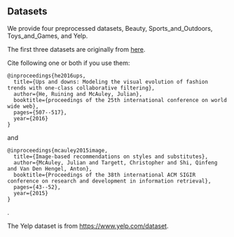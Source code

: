 ## Datasets

We provide four preprocessed datasets, Beauty, Sports_and_Outdoors, Toys_and_Games, and Yelp.

The first three datasets are originally from [here](http://jmcauley.ucsd.edu/data/amazon/index.html).

Cite following one or both if you use them:

```
@inproceedings{he2016ups,
  title={Ups and downs: Modeling the visual evolution of fashion trends with one-class collaborative filtering},
  author={He, Ruining and McAuley, Julian},
  booktitle={proceedings of the 25th international conference on world wide web},
  pages={507--517},
  year={2016}
}
```

and

```
@inproceedings{mcauley2015image,
  title={Image-based recommendations on styles and substitutes},
  author={McAuley, Julian and Targett, Christopher and Shi, Qinfeng and Van Den Hengel, Anton},
  booktitle={Proceedings of the 38th international ACM SIGIR conference on research and development in information retrieval},
  pages={43--52},
  year={2015}
}
```
.


The Yelp dataset is from https://www.yelp.com/dataset.



